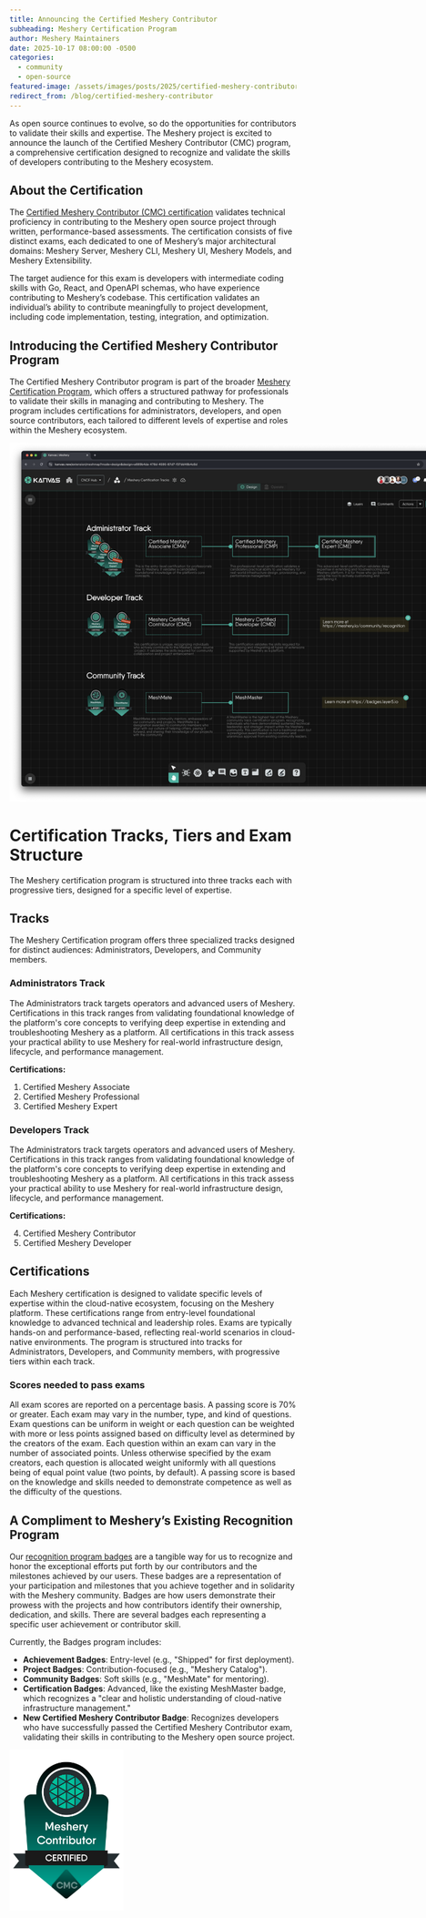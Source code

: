 ```yaml
---
title: Announcing the Certified Meshery Contributor
subheading: Meshery Certification Program
author: Meshery Maintainers
date: 2025-10-17 08:00:00 -0500
categories: 
  - community
  - open-source
featured-image: /assets/images/posts/2025/certified-meshery-contributor/certified-meshery-contributor-hero.png
redirect_from: /blog/certified-meshery-contributor
---
```


As open source continues to evolve, so do the opportunities for contributors to validate their skills and expertise. The Meshery project is excited to announce the launch of the Certified Meshery Contributor (CMC) program, a comprehensive certification designed to recognize and validate the skills of developers contributing to the Meshery ecosystem.

## About the Certification

The [Certified Meshery Contributor (CMC) certification](https://cloud.meshery.io/academy/certifications/c5ada327-8a58-4c8a-b9fa-51b95696488c/certified-meshery-contributor) validates technical proficiency in contributing to the Meshery open source project through written, performance-based assessments. The certification consists of five distinct exams, each dedicated to one of Meshery’s major architectural domains: Meshery Server, Meshery CLI, Meshery UI, Meshery Models, and Meshery Extensibility.

The target audience for this exam is developers with intermediate coding skills with Go, React, and OpenAPI schemas, who have experience contributing to Meshery’s codebase. This certification validates an individual’s ability to contribute meaningfully to project development, including code implementation, testing, integration, and optimization.

## Introducing the Certified Meshery Contributor Program

The Certified Meshery Contributor program is part of the broader [Meshery Certification Program](https://cloud.meshery.io/academy/certifications), which offers a structured pathway for professionals to validate their skills in managing and contributing to Meshery. The program includes certifications for administrators, developers, and open source contributors, each tailored to different levels of expertise and roles within the Meshery ecosystem.

<a href="https://kanvas.new/extension/meshmap?catalog-design=c2141477-379b-432e-b47e-1c89600235a5"><img alt="Certified Meshery Contributor Badge" src="/assets/images/posts/2025/certified-meshery-contributor/meshery-certification-program.png" style="max-width:800px"  /></a>

<!-- ### Meshery Certification Program Tracks and Exams

| Track          | Tier                                 | Target Audience                                                                                                   | Prerequisites                                                                                                                | Duration    | Passing Rate | Valid For | Key Focus                                                                                                                                                     |
|----------------|--------------------------------------|-------------------------------------------------------------------------------------------------------------------|------------------------------------------------------------------------------------------------------------------------------|-------------|--------------|-----------|---------------------------------------------------------------------------------------------------------------------------------------------------------------|
| Administrators | Certified Meshery Associate (CMA)    | Professionals and students early in their professional journey or new to Meshery and cloud native infrastructure. | Foundational knowledge of Kubernetes and cloud-native concepts.                                                              | 90 minutes  | 70%          | 1 year    | Fundamentals: Core Meshery concepts, UI/CLI, and basic operations like installation and environment management.                                               |
| Administrators | Certified Meshery Professional (CMP) | Platform Engineers, DevOps Engineers, and SREs with hands-on experience.                                          | Strong understanding of Kubernetes and cloud-native technologies; MCA is recommended but not required.                       | 120 minutes | 70%          | 2 years   | Application: Designing and provisioning infrastructure, performance management, multi-cluster operations, and GitOps integration.                             |
| Administrators | Certified Meshery Expert (CME)       | Senior architects, CTOs, and leads designing enterprise cloud-native platforms with Meshery.                      | CMP certification required.                                                                                                  | 180 minutes | 70%          | 2 years   | Extension and Expertise: Developing custom Meshery components, implementing advanced governance policies, and deep troubleshooting.                           |
| Developers     | Certified Meshery Contributor (CMC)  | Open source contributors, developers, technical writers, and community members.                                   | Proficient in Git and GitHub, familiar with Meshery's architecture, and a strong understanding of open source collaboration. | 150 minutes | 70%          | 2 years   | Open Source Contribution: Successfully submitting code (Go, JavaScript), documentation, or other project enhancements that are merged into the main codebase. |
| Developers     | Certified Meshery Developer (CMD)    | Professional software engineers and systems integrators                                                           | CMA certification +1 year professional experience                                                                            | 180 minutes | 70%          | 2 years   | This certification validates the skills required for developing and integrating all types of extensions supported by Meshery as a platform.                   | -->

# Certification Tracks, Tiers and Exam Structure

The Meshery certification program is structured into three tracks each with progressive tiers, designed for a specific level of expertise.

## Tracks

The Meshery Certification program offers three specialized tracks designed for distinct audiences: Administrators, Developers, and Community members.

### Administrators Track

The Administrators track targets operators and advanced users of Meshery. Certifications in this track ranges from validating foundational knowledge of the platform's core concepts to verifying deep expertise in extending and troubleshooting Meshery as a platform. All certifications in this track assess your practical ability to use Meshery for real-world infrastructure design, lifecycle, and performance management.

**Certifications:**

1. Certified Meshery Associate  
2. Certified Meshery Professional  
3. Certified Meshery Expert

### Developers Track

The Administrators track targets operators and advanced users of Meshery. Certifications in this track ranges from validating foundational knowledge of the platform's core concepts to verifying deep expertise in extending and troubleshooting Meshery as a platform. All certifications in this track assess your practical ability to use Meshery for real-world infrastructure design, lifecycle, and performance management.

**Certifications:**

4. Certified Meshery Contributor  
5. Certified Meshery Developer

## Certifications

Each Meshery certification is designed to validate specific levels of expertise within the cloud-native ecosystem, focusing on the Meshery platform. These certifications range from entry-level foundational knowledge to advanced technical and leadership roles. Exams are typically hands-on and performance-based, reflecting real-world scenarios in cloud-native environments. The program is structured into tracks for Administrators, Developers, and Community members, with progressive tiers within each track.

### Scores needed to pass exams

All exam scores are reported on a percentage basis. A passing score is 70% or greater. Each exam may vary in the number, type, and kind of questions. Exam questions can be uniform in weight or each question can be weighted with more or less points assigned based on difficulty level as determined by the creators of the exam. Each question within an exam can vary in the number of associated points. Unless otherwise specified by the exam creators, each question is allocated weight uniformly with all questions being of equal point value (two points, by default). A passing score is based on the knowledge and skills needed to demonstrate competence as well as the difficulty of the questions.

## A Compliment to Meshery’s Existing Recognition Program

Our [recognition program badges](/blog/2023/09/2023-9-2-layer5-badge-program/) are a tangible way for us to recognize and honor the exceptional efforts put forth by our contributors and the milestones achieved by our users. These badges are a representation of your participation and milestones that you achieve together and in solidarity with the Meshery community. Badges are how users demonstrate their prowess with the projects and how contributors identify their ownership, dedication, and skills. There are several badges each representing a specific user achievement or contributor skill.

Currently, the Badges program includes:

* **Achievement Badges**: Entry-level (e.g., "Shipped" for first deployment).  
* **Project Badges**: Contribution-focused (e.g., "Meshery Catalog").  
* **Community Badges**: Soft skills (e.g., "MeshMate" for mentoring).  
* **Certification Badges**: Advanced, like the existing MeshMaster badge, which recognizes a "clear and holistic understanding of cloud-native infrastructure management."
* **New Certified Meshery Contributor Badge**: Recognizes developers who have successfully passed the Certified Meshery Contributor exam, validating their skills in contributing to the Meshery open source project.

<a href="/assets/images/posts/2025/certified-meshery-contributor/certified-meshery-contributor-badge.png">
<img alt="Certified Meshery Contributor Badge" src="/assets/images/posts/2025/certified-meshery-contributor/certified-meshery-contributor-badge.png" style="max-width:200px"  /></a>